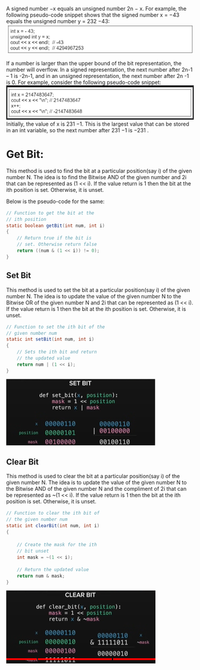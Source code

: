 A signed number −x equals an unsigned number 2n − x.
For example, the following pseudo-code snippet shows that the signed number 
x = −43 equals the unsigned number y = 232 −43: 
![Alt text](image.png)

If a number is larger than the upper bound of the bit representation, the number will overflow. In a signed representation, the next number after  2n-1 – 1 is -2n-1, and in an unsigned representation, the next number after  2n -1 is 0. For example, consider the following pseudo-code snippet:
![Alt text](image-1.png)
Initially, the value of x is 231 −1. This is the largest value that can be stored in an int variable, so the next number after 231 −1 is −231 .

# Get Bit:

This method is used to find the bit at a particular position(say i) of the given number N. The idea is to find the Bitwise AND of the given number and 2i that can be represented as (1 << i). If the value return is 1 then the bit at the ith position is set. Otherwise, it is unset.

Below is the pseudo-code for the same:

```Java
// Function to get the bit at the
// ith position
static boolean getBit(int num, int i)
{
    // Return true if the bit is
    // set. Otherwise return false
    return ((num & (1 << i)) != 0);
}
```

## Set Bit

This method is used to set the bit at a particular position(say i) of the given number N. The idea is to update the value of the given number N to the Bitwise OR of the given number N and 2i that can be represented as (1 << i). If the value return is 1 then the bit at the ith position is set. Otherwise, it is unset.

```Java
// Function to set the ith bit of the
// given number num
static int setBit(int num, int i)
{
    // Sets the ith bit and return
    // the updated value
    return num | (1 << i);
}
```
![Alt text](image-2.png)

## Clear Bit
This method is used to clear the bit at a particular position(say i) of the given number N. The idea is to update the value of the given number N to the Bitwise AND of the given number N and the compliment of 2i that can be represented as ~(1 << i). If the value return is 1 then the bit at the ith position is set. Otherwise, it is unset.

```Java
// Function to clear the ith bit of
// the given number num
static int clearBit(int num, int i)
{
 
    // Create the mask for the ith
    // bit unset
    int mask = ~(1 << i);
 
    // Return the updated value
    return num & mask;
}
```

![Alt text](image-3.png)